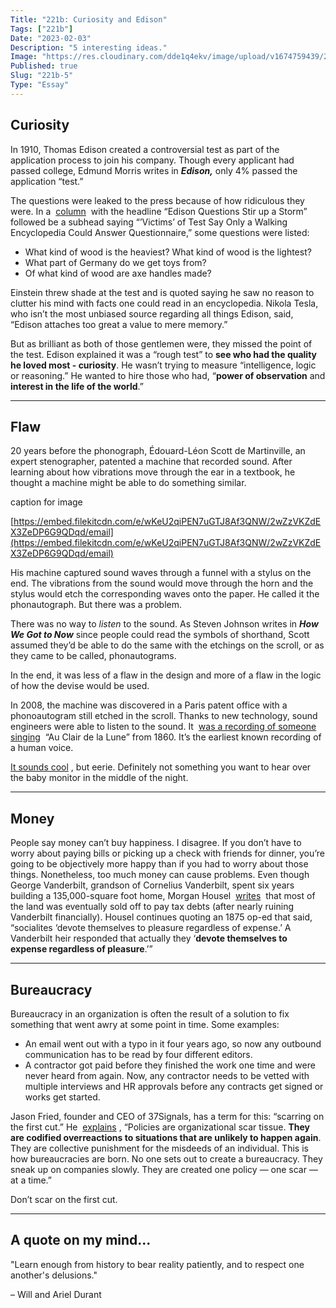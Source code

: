 ```yaml
---
Title: "221b: Curiosity and Edison"
Tags: ["221b"]
Date: "2023-02-03"
Description: "5 interesting ideas."
Image: "https://res.cloudinary.com/dde1q4ekv/image/upload/v1674759439/221b_OG_ifioi4.png"
Published: true
Slug: "221b-5"
Type: "Essay"
---
```

## Curiosity

In 1910, Thomas Edison created a controversial test as part of the application process to join his company. Though every applicant had passed college, Edmund Morris writes in *******Edison,******* only 4% passed the application “test.”

The questions were leaked to the press because of how ridiculous they were. In a  [column](https://www.nytimes.com/1921/05/11/archives/edison-questions-stir-up-a-storm-victims-of-test-say-only-a-walking.html)  with the headline “Edison Questions Stir up a Storm” followed be a subhead saying “’Victims’ of Test Say Only a Walking Encyclopedia Could Answer Questionnaire,” some questions were listed:

- What kind of wood is the heaviest? What kind of wood is the lightest?
- What part of Germany do we get toys from?
- Of what kind of wood are axe handles made?

Einstein threw shade at the test and is quoted saying he saw no reason to clutter his mind with facts one could read in an encyclopedia. Nikola Tesla, who isn’t the most unbiased source regarding all things Edison, said, “Edison attaches too great a value to mere memory.”

But as brilliant as both of those gentlemen were, they missed the point of the test. Edison explained it was a “rough test” to **see who had the quality he loved most - curiosity**. He wasn’t trying to measure “intelligence, logic or reasoning.” He wanted to hire those who had, “**power of observation** and **interest in the life of the world**.”

---

## Flaw

20 years before the phonograph, Édouard-Léon Scott de Martinville, an expert stenographer, patented a machine that recorded sound. After learning about how vibrations move through the ear in a textbook, he thought a machine might be able to do something similar.

caption for image

[https://embed.filekitcdn.com/e/wKeU2qiPEN7uGTJ8Af3QNW/2wZzVKZdEX3ZeDP6G9QDqd/email](https://embed.filekitcdn.com/e/wKeU2qiPEN7uGTJ8Af3QNW/2wZzVKZdEX3ZeDP6G9QDqd/email)

His machine captured sound waves through a funnel with a stylus on the end. The vibrations from the sound would move through the horn and the stylus would etch the corresponding waves onto the paper. He called it the phonautograph. But there was a problem.

There was no way to *listen* to the sound. As Steven Johnson writes in *******How We Got to Now******* since people could read the symbols of shorthand, Scott assumed they’d be able to do the same with the etchings on the scroll, or as they came to be called, phonautograms.

In the end, it was less of a flaw in the design and more of a flaw in the logic of how the devise would be used.

In 2008, the machine was discovered in a Paris patent office with a phonoautogram still etched in the scroll. Thanks to new technology, sound engineers were able to listen to the sound. It  [was a recording of someone singing](https://youtu.be/WpXNqdEUhWY)  “Au Clair de la Lune” from 1860. It’s the earliest known recording of a human voice.

[It sounds cool](https://youtu.be/WpXNqdEUhWY) , but eerie. Definitely not something you want to hear over the baby monitor in the middle of the night.

---

## Money

People say money can’t buy happiness. I disagree. If you don’t have to worry about paying bills or picking up a check with friends for dinner, you’re going to be objectively more happy than if you had to worry about those things. Nonetheless, too much money can cause problems. Even though George Vanderbilt, grandson of Cornelius Vanderbilt, spent six years building a 135,000-square foot home, Morgan Housel  [writes](https://collabfund.com/blog/the-art-and-science-of-spending-money/)  that most of the land was eventually sold off to pay tax debts (after nearly ruining Vanderbilt financially). Housel continues quoting an 1875 op-ed that said, “socialites ‘devote themselves to pleasure regardless of expense.’ A Vanderbilt heir responded that actually they ‘**devote themselves to expense regardless of pleasure**.’”

---

## Bureaucracy

Bureaucracy in an organization is often the result of a solution to fix something that went awry at some point in time. Some examples:

- An email went out with a typo in it four years ago, so now any outbound communication has to be read by four different editors.
- A contractor got paid before they finished the work one time and were never heard from again. Now, any contractor needs to be vetted with multiple interviews and HR approvals before any contracts get signed or works get started.

Jason Fried, founder and CEO of 37Signals, has a term for this: “scarring on the first cut.” He  [explains](https://a.co/d/0hMRfII) , “Policies are organizational scar tissue. **They are codified overreactions to situations that are unlikely to happen again**. They are collective punishment for the misdeeds of an individual. This is how bureaucracies are born. No one sets out to create a bureaucracy. They sneak up on companies slowly. They are created one policy — one scar — at a time.”

Don’t scar on the first cut.

---

## A quote on my mind...

"Learn enough from history to bear reality patiently, and to respect one another's delusions."

– Will and Ariel Durant
